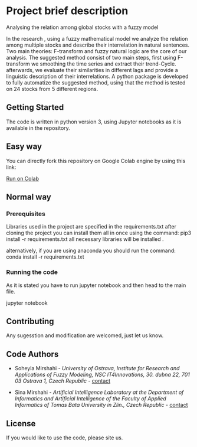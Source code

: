 
# Project brief description

Analysing the relation among global stocks with a fuzzy model

In the research , using a fuzzy mathematical model we analyze the relation among multiple stocks and describe their interrelation in natural sentences. Two main theories: F-transform and fuzzy natural logic are the core of our analysis. The suggested method consist of two main steps, first using F-transform we smoothing the time series and extract their trend-Cycle. afterwards, we evaluate their similarities in different lags and provide a linguistic description of their interrelations. A python package is developed to fully automatize the suggested method, using that the method is tested on 24 stocks from 5 different regions.

## Getting Started

The code is written in python version 3, using Jupyter notebooks as it is available in the repository.

## Easy way

You can directly fork this repository on Google Colab engine by using this link:

[Run on Colab](https://colab.research.google.com/github/Sinamirshahi/stockfuzzymodeling/blob/main/all_regions_of_stock_project.ipynb)



## Normal way

### Prerequisites

Libraries used in the project are specified in the requirements.txt
after cloning the project you can install them all in once using the command:
pip3 install -r requirements.txt
all necessary libraries will be installed .

alternatively, if you are using anaconda you should run the command:
conda install -r requirements.txt

### Running the code

As it is stated you have to run jupyter notebook and then head to the main file.

jupyter notebook

## Contributing

Any sugesstion and modification are welcomed, just let us know.

## Code Authors

* Soheyla Mirshahi - *University of Ostrava, Institute for Research and Applications of Fuzzy Modeling, NSC IT4Innovations, 30. dubna 22, 701 03 Ostrava 1, Czech Republic* - [contact](mailto:soheyla.mirshahi@osu.cz)

* Sina Mirshahi - *Artificial Intelligence Laboratory at the Department of Informatics and Artificial Intelligence of the Faculty of Applied Informatics of Tomas Bata University in Zlin., Czech Republic* - [contact](mailto:mirshahi@utb.cz)



## License
If you would like to use the code, please site us.
